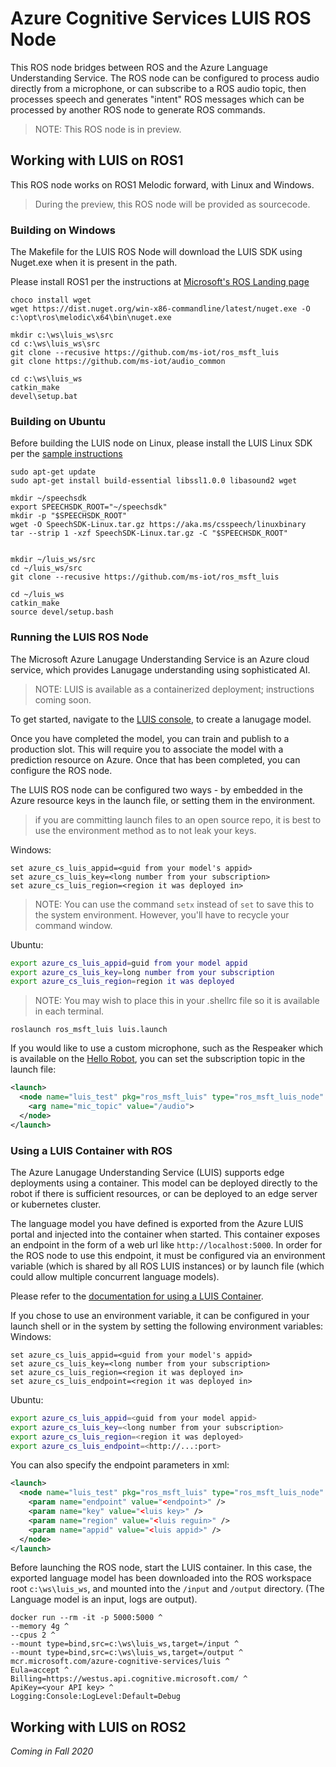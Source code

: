 # Azure Cognitive Services LUIS ROS Node
This ROS node bridges between ROS and the Azure Language Understanding Service. The ROS node can be configured to process audio directly from a microphone, or can subscribe to a ROS audio topic, then processes speech and generates "intent" ROS messages which can be processed by another ROS node to generate ROS commands.

> NOTE: This ROS node is in preview.

## Working with LUIS on ROS1
This ROS node works on ROS1 Melodic forward, with Linux and Windows.

>During the preview, this ROS node will be provided as sourcecode. 

### Building on Windows
The Makefile for the LUIS ROS Node will download the LUIS SDK using Nuget.exe when it is present in the path.

Please install ROS1 per the instructions at [Microsoft's ROS Landing page](http://aka.ms/ros)

``` batch
choco install wget
wget https://dist.nuget.org/win-x86-commandline/latest/nuget.exe -O c:\opt\ros\melodic\x64\bin\nuget.exe

mkdir c:\ws\luis_ws\src
cd c:\ws\luis_ws\src
git clone --recusive https://github.com/ms-iot/ros_msft_luis
git clone https://github.com/ms-iot/audio_common

cd c:\ws\luis_ws
catkin_make
devel\setup.bat
```

### Building on Ubuntu

Before building the LUIS node on Linux, please install the LUIS Linux SDK per the [sample instructions](https://github.com/Azure-Samples/cognitive-services-speech-sdk/tree/master/quickstart/cpp/linux/from-microphone)


``` batch
sudo apt-get update
sudo apt-get install build-essential libssl1.0.0 libasound2 wget

mkdir ~/speechsdk
export SPEECHSDK_ROOT="~/speechsdk"
mkdir -p "$SPEECHSDK_ROOT"
wget -O SpeechSDK-Linux.tar.gz https://aka.ms/csspeech/linuxbinary
tar --strip 1 -xzf SpeechSDK-Linux.tar.gz -C "$SPEECHSDK_ROOT"


mkdir ~/luis_ws/src
cd ~/luis_ws/src
git clone --recusive https://github.com/ms-iot/ros_msft_luis

cd ~/luis_ws
catkin_make
source devel/setup.bash
```
### Running the LUIS ROS Node
The Microsoft Azure Lanugage Understanding Service is an Azure cloud service, which provides Lanugage understanding using sophisticated AI. 

> NOTE: LUIS is available as a containerized deployment; instructions coming soon.

To get started, navigate to the [LUIS console](https://www.luis.ai/), to create a lanugage model.

Once you have completed the model, you can train and publish to a production slot. This will require you to associate the model with a prediction resource on Azure. Once that has been completed, you can configure the ROS node.

The LUIS ROS node can be configured two ways - by embedded in the Azure resource keys in the launch file, or setting them in the environment.

> if you are committing launch files to an open source repo, it is best to use the environment method as to not leak your keys.


Windows:
``` batch
set azure_cs_luis_appid=<guid from your model's appid>
set azure_cs_luis_key=<long number from your subscription>
set azure_cs_luis_region=<region it was deployed in>
```
> NOTE: You can use the command `setx` instead of `set` to save this to the system environment. However, you'll have to recycle your command window. 

Ubuntu:
``` bash
export azure_cs_luis_appid=guid from your model appid
export azure_cs_luis_key=long number from your subscription
export azure_cs_luis_region=region it was deployed
```
> NOTE: You may wish to place this in your .shellrc file so it is available in each terminal. 

```
roslaunch ros_msft_luis luis.launch
```

If you would like to use a custom microphone, such as the Respeaker which is available on the [Hello Robot](https://hello-robot.com/product), you can set the subscription topic in the launch file:

``` xml
<launch>
  <node name="luis_test" pkg="ros_msft_luis" type="ros_msft_luis_node" output="screen">
    <arg name="mic_topic" value="/audio">
  </node>
</launch>
```

### Using a LUIS Container with ROS
The Azure Lanugage Understanding Service (LUIS) supports edge deployments using a container. This model can be deployed directly to the robot if there is sufficient resources, or can be deployed to an edge server or kubernetes cluster.

The language model you have defined is exported from the Azure LUIS portal and injected into the container when started. This container exposes an endpoint in the form of a web url like `http://localhost:5000`. In order for the ROS node to use this endpoint, it must be configured via an environment variable (which is shared by all ROS LUIS instances) or by launch file (which could allow multiple concurrent language models).

Please refer to the [documentation for using a LUIS Container](https://docs.microsoft.com/en-us/azure/cognitive-services/LUIS/luis-container-howto?tabs=v3).

If you chose to use an environment variable, it can be configured in your launch shell or in the system by setting the following environment variables:
Windows:
``` batch
set azure_cs_luis_appid=<guid from your model's appid>
set azure_cs_luis_key=<long number from your subscription>
set azure_cs_luis_region=<region it was deployed in>
set azure_cs_luis_endpoint=<region it was deployed in>
```

Ubuntu:
``` bash
export azure_cs_luis_appid=<guid from your model appid>
export azure_cs_luis_key=<long number from your subscription>
export azure_cs_luis_region=<region it was deployed>
export azure_cs_luis_endpoint=<http://...:port>
```

You can also specify the endpoint parameters in xml:

``` xml
<launch>
  <node name="luis_test" pkg="ros_msft_luis" type="ros_msft_luis_node" output="screen">
    <param name="endpoint" value="<endpoint>" />
    <param name="key" value="<luis key>" />
    <param name="region" value="<luis reguin>" />
    <param name="appid" value="<luis appid>" />
  </node>
</launch>
```

Before launching the ROS node, start the LUIS container. In this case, the exported language model has been downloaded into the ROS workspace root `c:\ws\luis_ws`, and mounted into the `/input` and `/output` directory. (The Language model is an input, logs are output).

``` batch
docker run --rm -it -p 5000:5000 ^
--memory 4g ^
--cpus 2 ^
--mount type=bind,src=c:\ws\luis_ws,target=/input ^
--mount type=bind,src=c:\ws\luis_ws,target=/output ^
mcr.microsoft.com/azure-cognitive-services/luis ^
Eula=accept ^
Billing=https://westus.api.cognitive.microsoft.com/ ^
ApiKey=<your API key> ^
Logging:Console:LogLevel:Default=Debug
```

## Working with LUIS on ROS2
*Coming in Fall 2020*


